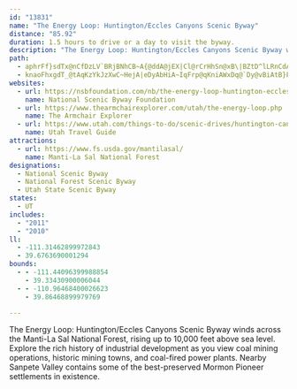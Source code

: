 ```yaml
---
id: "13831"
name: "The Energy Loop: Huntington/Eccles Canyons Scenic Byway"
distance: "85.92"
duration: 1.5 hours to drive or a day to visit the byway.
description: "The Energy Loop: Huntington/Eccles Canyons Scenic Byway winds across the Manti-La Sal National Forest, rising up to 10,000 feet above sea level. Explore the rich history of industrial development as you view coal mining operations, historic mining towns, and coal-fired power plants. Nearby Sanpete Valley contains some of the best-preserved Mormon Pioneer settlements in existence."
path:
  - aphrFf}sdTx@nCfDzLV`BRjBNhCB~A{@ddA@jEX|Cl@rCrHhSn@xB\|BZtD^lLRnCdAjJDnANjWNpHb@|JHfN~Ab\PhFxAlu@WfZ?`RcAhPkL`wAo@dEiBhGgGhNwInSwE~JiAzCi@xBk@tDSrFD`BTbCr@rD|@~BjA|BvE|G|BfCxAt@vFlBt]rJrIjC`Er@rE`@|SxAp_AfHrFhApEnBxCdB|D~DrBnCbDpGfFpNxAfFb@|Bj@vB~@nAXHrAHhBq@pHiFlG}AvK{DbAk@`FsErA_@d@AlDd@`DRh\JxQ]zLa@xU_@jWk@hBMbDe@jCs@tRgIxCq@nAGrCDjQt@zAKbA]jA}@lAsBn@_Ct@mHn@mA`@a@rD}A~@y@^m@j@uAj@iBv@gDX{BN_CBuFNqEl@oLPqARMd@EpFpABd@q@`DK`B}@vXeA`Ug@zGEzADhBRtAn@~BrAxAdBz@pANnORtDXfB^|DpAhDbBxUtQ`CpAdDdAnMzBpIdCvUbDjAX`W~K|RhMpHjFhEbC|C|Ad[pMzDvAzFr@lZxAv}@zNzJxClDlBxBzBlEjGrAfAn@X|APxAIz@JLVDfDEfHRx@dALhDB|Ac@jAG|BPl@NlB~@hKvDpY`Jh@FrdAAnBWhCk@vLoE`C_B`GsGrAmAhDaCrCyAlCw@bJoBzT}FfI{DzDgAtFq@fLsBlAEnBFrB\`ExA^Xt@fAh@vBDtAQjCaCvMEvABlAd@lCfEfN~@~DlCdQn@`Fx@dRdBnMXbDl@rE@|@UhFNlCb@xCNvCJtF_@`HHzB?dEc@~DU`G@dAp@xGClBm@rDG`BCdBRzDCdA_@xAiAnBwC`Hq@|CqAzJa@zM?`DnArFNjCGtGb@nE`@rAv@xAlAjBjBrBzArCvBlLnBnHhA~BrAzAbChA|FtA\d@@j@Il@m@~BARXzB?b@c@l@u@Lo@a@i@k@gEoF}@_Ao@Si@C_Cp@c@Ek@c@m@i@{CsH]Wg@Ba@^YlA]~DRz@f@~@dIlDhAx@pCxExAnBXtAh@rP^pCbAdFC|AEb@_@p@sCfB_@`@]jBKtADrKTnH[lGDbB~A`HUhBi@h@u@J_A[qF{CmAYg@Pg@j@a@zA@lAx@lDd@`DHlCDxOG`Fg@tD_@dBw@jBkA`EUdB?zGg@fBuB~CyBjCoAh@aE[o@@c@Ni@n@_@bAKtBJd@Xj@r@r@tBRbAVr@h@x@xAr@p@~@FnA[n@s@xA_Er@uAnFgGx@k@hAsCf@q@d@_@bCYxA?nJdAjVrBjD`@rCj@rBLfHaAxCErCJbDSjCEtA@lB\hEnA~AArEaCjEk@pA_@`EgCx@YnK}AxDmAlEeAnD_@~LG|Cs@vBaAt@U|AAjCXl@?xAYxCgAlAUlGPz@AzB]hAa@~BqAlEgEbAa@fNLZPd@t@VpAGzJDlCj@zIIfCs@dFg@`B_@v@mLtCaB~@eA`AwA|BoBrEm@`CKrAC`HOvAmA`DuFnLMp@Cz@Fd@dExIZrATrBDhDsFjs@M`DEtQYtDy@xDiEzKyA~Em@tC_@lCc@fFKxBIfFbAt[?`D_@rCe@fB}@lBgE~GsHxG}BlCcBfEe@tBOxCDdBd@dC\tC?d@i@tEu@|BcAtBcBjCwCnDyBvAwB~@kAReJp@iSlA_Dx@cBr@iBlAwk@ht@}@dAe@Xm@Jo@E{@q@Yi@QeAa@eFc@y@e@g@k@Su@CkA\{@rAmFvNs@lDtA^fEj@Xd@Ff@Al@i@jByAqAy@c@o@Qy@Cy@NoAf@cAzA_@bASz@E|@?rAXfBtArGlBzGb@x@xAxAhBrAX\d@bAPv@BlAKdAqA`HQ`KHzEd@~DlFnNlAfElAjG@zBwAtN?vAZtBPj@n@nAjF~GbCzBxBhArFt@`GvCrAx@hCbGhAdB~BlBfFnIpC|D~D|E|AtAbGzDrBr@tBXtAl@tDrC`F~FrBlBnCxAtJjEfIfF|GzCTXdBlDdEzHtJdNn@nBn@xAh@jBt@|DFnCCbFt@xFBfAS`ECjCf@`E?jA_@lBB~@dBtFt@jDXdEBlBO~CYnBO^s@f@sBHOLQl@@j@rAfEh@zBVjBFxEc@fHQrGg@tDsC~JKn@Iv@StOOz@q@hBKh@Bj@Rp@nArB^xAXlBExBc@lDEnB@pAfBtP?lBiBbPElACpAR`D~@dIr@`Ct@vAb@l@|DfDxArBxB`ErElEh@vArCfL|@bEZrBvDb`@XrArHhSzHpMhA~Ax@~@|UtTn@`Ad@jA^pBRrCCd~@FpHD`@
  - knaoFhxgdT_@tAqKzYkJzXwC~HejA|eDyAbHiA~IqFrp@qKniAWxDq@`Dy@vBiAtB}FtGmSnTcB|CeAlCm@zB}@rEOlCGjDCjPFt`@K|De@vBk@fBu@rAwCrBmCp@}CFmBXyCxAyArAsBjDu@tCc@~BU~Ce@hPc@tGc@~CmAdDsAbCqB~B}BlB}BxA}GrFyAbAiBhB}AbC}C`HiDzImDrH_HhHmP|OgRfQeCxC_B~BgBrD_CnGs@rCi@~CiH~\s@zDsBjGaHjL}DpKcEbN}@hFyArSu@tH}@nFyDzRcEnRsAjDu@`AcCjBsCt@gCA}IkCmB_@iCGwCd@oB`AsBxAsB~CcAnCe@pCyAfL_@zBsBrDwAlAeAd@u@P}AFcBSeR_JsAUmAG_ENgDpAoAx@cC`DeAdCq@nBmAdFa@fIg@rCq@pBiAtBkHdH}B`BaEzAkVA{A^aBfBo@rAgA~CeBfIi@xAi@~@_BlA_Ad@w@XiBRwL`@iUd@{DdC_DxCsAz@gIlCmCnAip@fVoAv@yEdFsDfCyOnEuKpFcGhDqGpCoLbH_Cj@qAJaEMwC_@iGRwBf@oBr@mDbC}CtDgG|NaFxJ{@lAwH~E_GtFgP`N}Bp@sAEiCLoA^gBdB_CzDy@z@cChAcAFyWkBiA?{D~AyCv@}U?cEy@}G_C}Ca@{AIaBHeANgDJ_AUeGkCiAKyGRqSjBkAr@sAvAiAzA}ArAk@RyBPs@MoBqAwDgFyBeCoC{A{Bq@eC_@_BLgCv@aBV{A@qNq@aFc@uJwAqFg@}HkAeAYmAq@_FaDeBa@u@IiCDaNfCsBGcAQkHoC{@CaIdB}GRwBp@aAd@iA~@uBfAuA?}E_A_CDmO~EmBTkC?cBLs@Ps@d@eAzAYhBy@tIy@`C_A~@uAXuFKsCj@y@^mBfBiEfHuBpC}@t@cCpA}CfAiCb@sB~@sAlBiBnF_@f@iA~@_K|AaAZcAh@c@`@oDzFa@\kGtCuFrBe@^}@lAoAjDy@~AiAz@y@^sJbCaBh@gH|AkKbDqBH{BRs@d@{AlBYt@cBxBy@h@s@^uIrAmBl@mAx@i@`A[dAaApA}GlFmBnDsApBkAr@i@PoBFmC_@aD?iFp@mEfAsBpA{GtG}CxAeGlBaAl@aAv@aBlByCbGi@hByDrEWn@W|AClA_@nCYt@}@rAoAz@e@LmDReKg@eC?s@JkA`AuApB{@l@}DjAmA~@uB|FmBpB[d@Wt@{@xHoAdFw@`EcCbPe@lAy@lBsCpD{@x@wCzAgBr@oA|@aGrFo@lAk@dFc@hBmDvG{@fDa@nEuAxGmCzGB`BTp@n@dAlBtBrErGfIfI|BrBnA`Bh@tBJ`AC~DWbFVpDzAzFxBlEx@l@lA\jAFvA_@dQ{GnAQbA?r@L`Ab@jXvLfHbC|@`A`ArBZ~A@rAIdEOfDb@xDObBYvA}AtBkJlIyCjDu@pAq@nB_CjF_AnDFxAV`B|AhBnA`@hAQxAe@bA}AbCwAt@BnAr@l@x@hBrDhEnF\xAHrAClBiAzFEv@@|OWjC}BtJYxB_@`HC`HU~Bu@xBcAxAaLxI_HhIoGrGsQhLwE`IcC`CyD~CoAdBkCdFoBrBmEzAwF~BoHnF{CjBqIrDoFzCyAbA{BrBmKxO}CpDw@l@{AdAsBx@iBf@wg@dDeAP}A^iAl@iAz@iBdCi@jAU~@cBtJ[zAgCdIc@hCIjBBhMyAxMElDHfBJfAx@pDbAdC|\pn@t@fCRvAF~@?r@WfC_AfCi@|@cD`DwAfBa@v@wBbHu@~AmCjBiFrBaCdBu@nAmDxEiAdAaH`FcDxCo@~@e@jBSxBGlB@zCSfCcAxCoA~Ao@d@_Bf@sGh@aAXiBnAqN`MwHxB{IfEyAjA}@rAq@tAeBxEm@jAqClCkAf@aFj@sR\cNzByBFoBAeC_@aA]qJiFoEeAeDSeD?sEr@mD~@gCxAoDtAsBVcBDmEa@mB}@_EmCwCeBcDeAyAGaFDgLrCcDFaBMaASkKsE_NgHyDgC}BeCcBgCuAkCcBaFy@gDsAuL]gBuAkEcDgEuGsDeCsBcCsC
websites:
  - url: https://nsbfoundation.com/nb/the-energy-loop-huntington-eccles-canyons-scenic-byway/
    name: National Scenic Byway Foundation
  - url: https://www.thearmchairexplorer.com/utah/the-energy-loop.php
    name: The Armchair Explorer
  - url: https://www.utah.com/things-to-do/scenic-drives/huntington-canyon-scenic-drive/
    name: Utah Travel Guide
attractions:
  - url: https://www.fs.usda.gov/mantilasal/
    name: Manti-La Sal National Forest
designations:
  - National Scenic Byway
  - National Forest Scenic Byway
  - Utah State Scenic Byway
states:
  - UT
includes:
  - "2011"
  - "2010"
ll:
  - -111.31462899972843
  - 39.6763690001294
bounds:
  - - -111.44096399988854
    - 39.33430900006044
  - - -110.96468400026623
    - 39.86468899979769

---
```


The Energy Loop: Huntington/Eccles Canyons Scenic Byway winds across the Manti-La Sal National Forest, rising up to 10,000 feet above sea level. Explore the rich history of industrial development as you view coal mining operations, historic mining towns, and coal-fired power plants. Nearby Sanpete Valley contains some of the best-preserved Mormon Pioneer settlements in existence.
